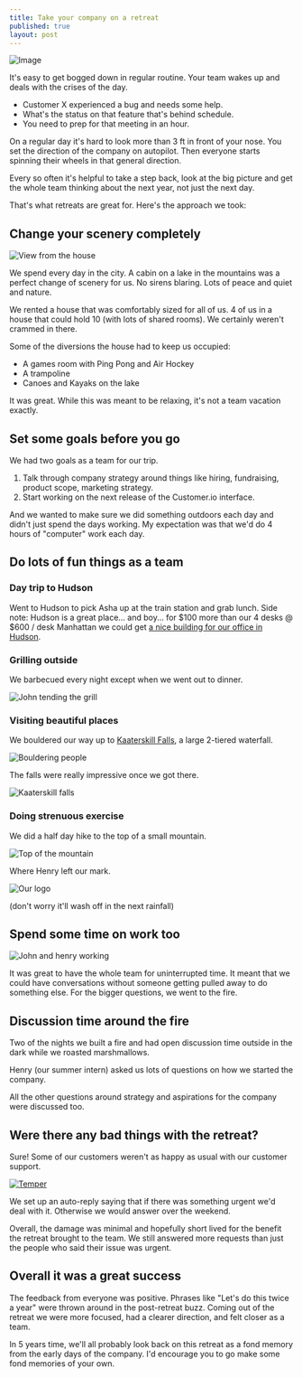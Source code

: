 ```yaml
---
title: Take your company on a retreat 
published: true
layout: post
---
```

![Image](https://picturelife.com/v/1000/sHsTMRkFvpyLGLV?ua=1377430797)

It's easy to get bogged down in regular routine. Your team wakes up and deals with the crises of the day. 

* Customer X experienced a bug and needs some help.
* What's the status on that feature that's behind schedule.
* You need to prep for that meeting in an hour.

On a regular day it's hard to look more than 3 ft in front of your nose. You set the direction of the company on autopilot. Then everyone starts spinning their wheels in that general direction.

Every so often it's helpful to take a step back, look at the big picture and get the whole team thinking about the next year, not just the next day.

That's what retreats are great for. Here's the approach we took:

## Change your scenery completely

![View from the house](https://picturelife.com/v/1000/ExAc5mKwqFdpCp?ua=1377440999)

We spend every day in the city. A cabin on a lake in the mountains was a perfect change of scenery for us. No sirens blaring. Lots of peace and quiet and nature.

We rented a house that was comfortably sized for all of us. 4 of us in a house that could hold 10 (with lots of shared rooms). We certainly weren't crammed in there.

Some of the diversions the house had to keep us occupied:

* A games room with Ping Pong and Air Hockey
* A trampoline
* Canoes and Kayaks on the lake

It was great. While this was meant to be relaxing, it's not a team vacation exactly.

## Set some goals before you go

We had two goals as a team for our trip.

1. Talk through company strategy around things like hiring, fundraising, product scope, marketing strategy.
2. Start working on the next release of the Customer.io interface.

And we wanted to make sure we did something outdoors each day and didn't just spend the days working. My expectation was that we'd do 4 hours of "computer" work each day.

## Do lots of fun things as a team

### Day trip to Hudson

Went to Hudson to pick Asha up at the train station and grab lunch. Side note: Hudson is a great place... and boy... for $100 more than our 4 desks @ $600 / desk Manhattan we could get [a nice building for our office in Hudson](https://picturelife.com/p/fMH84hBukyVs6YG/). 

### Grilling outside 

We barbecued every night except when we went out to dinner.

![John tending the grill](https://picturelife.com/v/1000/78gqj210gyu75jl?ua=1377431740)

### Visiting beautiful places

We bouldered our way up to [Kaaterskill Falls](https://en.wikipedia.org/wiki/Kaaterskill_Falls), a large 2-tiered waterfall. 

![Bouldering people](https://picturelife.com/v/1000/EiRFT9KduAmP4dnB?ua=1377431861)

The falls were really impressive once we got there.

![Kaaterskill falls](https://picturelife.com/v/1000/kvF4Th14pxUw3y?ua=1377437601)

### Doing strenuous exercise

We did a half day hike to the top of a small mountain.

![Top of the mountain](https://picturelife.com/v/1000/ExfKzMrQOzhTAQ?ua=1377434891)

Where Henry left our mark.

![Our logo](https://picturelife.com/v/1000/EM9GFBEJH58BWOT?ua=1377433127)

(don't worry it'll wash off in the next rainfall)

## Spend some time on work too

![John and henry working](https://picturelife.com/v/1000/7NsAz6a1fPJk4b?ua=1377433071)

It was great to have the whole team for uninterrupted time. It meant that we could have conversations without someone getting pulled away to do something else. For the bigger questions, we went to the fire.

## Discussion time around the fire

Two of the nights we built a fire and had open discussion time outside in the dark while we roasted marshmallows.

Henry (our summer intern) asked us lots of questions on how we started the company.

All the other questions around strategy and aspirations for the company were discussed too.

## Were there any bad things with the retreat?

Sure! Some of our customers weren't as happy as usual with our customer support.

[![Temper](http://fast.customer.io/blog/Temper%20took%20a%20dive-1.png)](https://temper.io/p/mqivrtwz)

We set up an auto-reply saying that if there was something urgent we'd deal with it. Otherwise we would answer over the weekend.

Overall, the damage was minimal and hopefully short lived for the benefit the retreat brought to the team. We still answered more requests than just the people who said their issue was urgent.

## Overall it was a great success

The feedback from everyone was positive. Phrases like "Let's do this twice a year" were thrown around in the post-retreat buzz. Coming out of the retreat we were more focused, had a clearer direction, and felt closer as a team.

In 5 years time, we'll all probably look back on this retreat as a fond memory from the early days of the company. I'd encourage you to go make some fond memories of your own.

